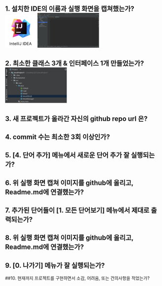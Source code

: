 ## 1. 설치한 IDE의 이름과 실행 화면을 캡쳐했는가? <img src = "https://github.com/21900084KimDongHa/JavaProject1/blob/master/Screenshot/a1.png?raw=true" width = "100"> <img src = "https://github.com/21900084KimDongHa/JavaProject1/blob/master/Screenshot/a2.png?raw=true" width = "200">
## 2. 최소한 클래스 3개 & 인터페이스 1개 만들었는가? <img src = "https://github.com/21900084KimDongHa/JavaProject1/blob/master/Screenshot/b1.png?raw=true" width = "200">
## 3. 새 프로젝트가 올라간 자신의 github repo url 은?
## 4. commit 수는 최소한 3회 이상인가?
## 5. [4. 단어 추가] 메뉴에서 새로운 단어 추가 잘 실행되는가?
## 6. 위 실행 화면 캡쳐 이미지를 github에 올리고, Readme.md에 연결했는가?
## 7. 추가된 단어들이 [1. 모든 단어보기] 메뉴에서 제대로 출력되는가?
## 8. 위 실행 화면 캡쳐 이미지를 github에 올리고, Readme.md에 연결했는가?
## 9. [0. 나가기] 메뉴가 잘 실행되는가?
##10. 현재까지 프로젝트를 구현하면서 소감, 어려움, 또는 건의사항을 적었는가?
